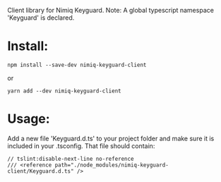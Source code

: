 Client library for Nimiq Keyguard.
Note: A global typescript namespace 'Keyguard' is declared.

# Install:
````
npm install --save-dev nimiq-keyguard-client
````
or
````
yarn add --dev nimiq-keyguard-client
````

# Usage:
Add a new file 'Keyguard.d.ts' to your project folder and make sure it is included in your .tsconfig. That file
should contain:
````
// tslint:disable-next-line no-reference
/// <reference path="./node_modules/nimiq-keyguard-client/Keyguard.d.ts" />

````